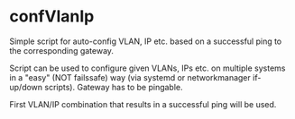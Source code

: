 # confVlanIp
Simple script for auto-config VLAN, IP etc. based on a successful ping to the corresponding gateway.

Script can be used to configure given VLANs, IPs etc. on multiple systems in a "easy" (NOT failssafe) way (via systemd or networkmanager if-up/down scripts). Gateway has to be pingable.

First VLAN/IP combination that results in a successful ping will be used.
